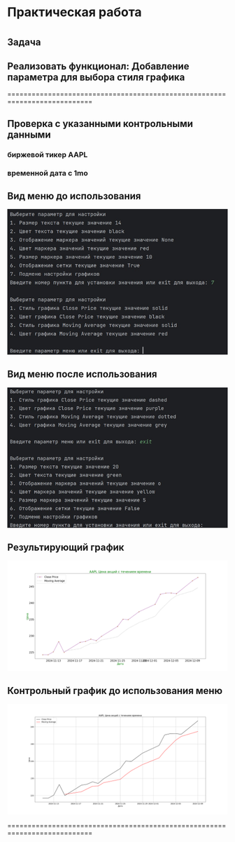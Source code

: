 # Практическая работа
# 
## Задача 
## Реализовать функционал: Добавление параметра для выбора стиля графика
===========================================================================

## Проверка с указанными контрольными данными
### биржевой тикер AAPL
### временной дата с 1mo

## Вид меню до использования
![](https://github.com/Lienar/Practicym6/blob/main/Screens/Screen5.jpg)

## Вид меню после использования
![](https://github.com/Lienar/Practicym6/blob/main/Screens/Screen5a.jpg)

## Результирующий график
![](https://github.com/Lienar/Practicym6/blob/main/Screens//Default/AAPL_1mo_stock_price_chart.png)

## Контрольный график до использования меню
![](https://github.com/Lienar/Practicym6/blob/main/Screens//Default/AAPL_1mo_stock_price_chart_Default.png)

===========================================================================
